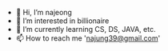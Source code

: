 - 👋 Hi, I’m najeong
- 👀 I’m interested in billionaire
- 🌱 I’m currently learning CS, DS, JAVA, etc.
- 📫 How to reach me 'najung39@gmail.com'
